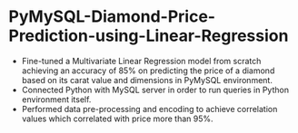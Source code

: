 # PyMySQL-Diamond-Price-Prediction-using-Linear-Regression
- Fine-tuned a Multivariate Linear Regression model from scratch achieving an accuracy of 85% on predicting the price of a diamond based on its carat value and dimensions in PyMySQL environment.
- Connected Python with MySQL server in order to run queries in Python environment itself. 
- Performed data pre-processing and encoding to achieve correlation values which correlated with price more than 95%.
